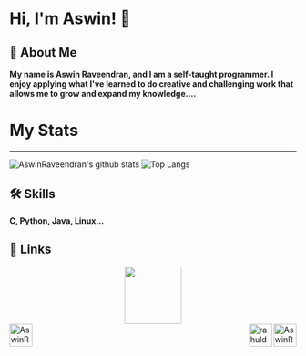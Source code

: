 
# Hi, I'm Aswin! 👋


## 🚀 About Me

**My name is Aswin Raveendran, and I am a self-taught programmer. I enjoy applying what I've learned to do creative and challenging work that allows me to grow and expand my knowledge....**

# My Stats
<hr>

![AswinRaveendran's github stats](https://github-readme-stats.vercel.app/api?username=AswinRaveendran&show_icons=true&theme=light)
![Top Langs](https://github-readme-stats.vercel.app/api/top-langs/?username=AswinRaveendran)

## 🛠 Skills

**C, Python, Java, Linux...**

## 🔗 Links
<div id="header" align="center">
  <img src="https://media.giphy.com/media/M9gbBd9nbDrOTu1Mqx/giphy.gif" width="100"/>
</div>
<a href="https://dev.to/AswinRaveendran" target="blank"><img align="center" src="https://raw.githubusercontent.com/rahuldkjain/github-profile-readme-generator/master/src/images/icons/Social/devto.svg" alt="AswinRaveendran" height="40" width="40" /></a>
<a href="https://www.hackerrank.com/aswinr603" target="blank"><img align="right" src="https://raw.githubusercontent.com/rahuldkjain/github-profile-readme-generator/master/src/images/icons/Social/hackerrank.svg" alt="AswinRaveendran" height="40" width="40" /></a>
<a href="https://www.linkedin.com/in/aswin-raveendran/" target="blank"><img align="right" src="https://cdn.jsdelivr.net/npm/simple-icons@3.0.1/icons/linkedin.svg" alt="rahuldkjain" height="40" width="40" /></a>


